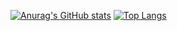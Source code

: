 [![Anurag's GitHub stats](https://github-readme-stats.vercel.app/api?username=ULis3h)](https://github.com/anuraghazra/github-readme-stats)
[![Top Langs](https://github-readme-stats.vercel.app/api/top-langs/?username=ULis3h&layout=compact)](https://github.com/anuraghazra/github-readme-stats)
